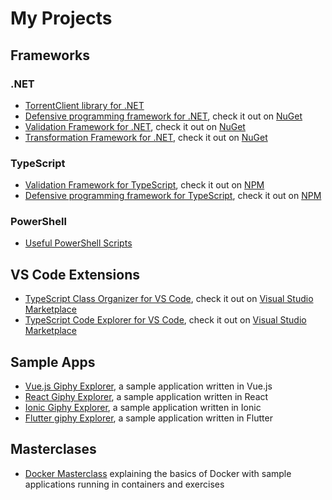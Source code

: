 # My Projects

## Frameworks

### .NET

* [TorrentClient library for .NET](https://github.com/aljazsim/torrent-client-for-net)
* [Defensive programming framework for .NET](https://github.com/aljazsim/defensive-programming-framework-for-net), check it out on [NuGet](https://www.nuget.org/packages/DefensiveProgrammingFramework)
* [Validation Framework for .NET](https://github.com/aljazsim/validation-framework-for-net), check it out on [NuGet](https://www.nuget.org/packages/ValidationFramework)
* [Transformation Framework for .NET](https://github.com/aljazsim/transformation-framework-for-net), check it out on [NuGet](https://www.nuget.org/packages/TransformationFramework)

### TypeScript

* [Validation Framework for TypeScript](https://github.com/aljazsim/validation-framework-for-typescript), check it out on [NPM](https://www.npmjs.com/package/validation-framework-ts)
* [Defensive programming framework for TypeScript](https://github.com/aljazsim/defensive-programming-framework-for-typescript), check it out on [NPM](https://www.npmjs.com/package/defensive-programming-framework)

### PowerShell

* [Useful PowerShell Scripts](https://github.com/aljazsim/powershell-scripts)

## VS Code Extensions

* [TypeScript Class Organizer for VS Code](https://github.com/aljazsim/vs-code-typescript-class-organizer), check it out on [Visual Studio Marketplace](https://marketplace.visualstudio.com/items?itemName=aljazsim.tsco)
* [TypeScript Code Explorer for VS Code](https://github.com/aljazsim/vs-code-typescript-code-explorer), check it out on [Visual Studio Marketplace](https://marketplace.visualstudio.com/items?itemName=aljazsim.tsce)

## Sample Apps

* [Vue.js Giphy Explorer](https://github.com/aljazsim/vue-giphy-explorer), a sample application written in Vue.js
* [React Giphy Explorer](https://github.com/aljazsim/react-giphy-explorer), a sample application written in React
* [Ionic Giphy Explorer](https://github.com/aljazsim/ionic-giphy-explorer), a sample application written in Ionic
* [Flutter giphy Explorer](https://github.com/aljazsim/fultter-giphy-explorer), a sample application written in Flutter

## Masterclases

* [Docker Masterclass](https://github.com/aljazsim/docker-masterclass-examples) explaining the basics of Docker with sample applications running in containers and exercises
